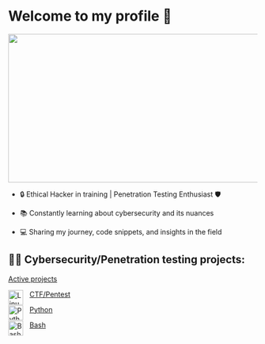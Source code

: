 <h1>Welcome to my profile 👋</h1>

<p align="center"><img src="https://media.giphy.com/media/dWesBcTLavkZuG35MI/giphy.gif" width="600" height="300"  /></p>

- 🔒 Ethical Hacker in training | Penetration Testing Enthusiast 🛡️ 

- 📚 Constantly learning about cybersecurity and its nuances 

- 💻 Sharing my journey, code snippets, and insights in the field  


<h2>👨‍💻 Cybersecurity/Penetration testing projects:</h2>

[Active projects](https://github.com/prox11)

<img align="left" alt="Linux" width="30px" style="padding-right:10px;" src="https://cdn.jsdelivr.net/gh/devicons/devicon/icons/linux/linux-original.svg" />  [CTF/Pentest](https://github.com/prox11/CTF-Writeups)   


<img align="left" alt="Python" width="30px" style="padding-right:10px;" src="https://cdn.jsdelivr.net/gh/devicons/devicon/icons/python/python-plain.svg" /> [Python](https://github.com/prox11/pythonp)

<img align="left" alt="Bash" width="30px" style="padding-right:10px;" src="https://cdn.jsdelivr.net/gh/devicons/devicon/icons/bash/bash-original.svg" />[Bash](https://github.com/prox11/Bash)

